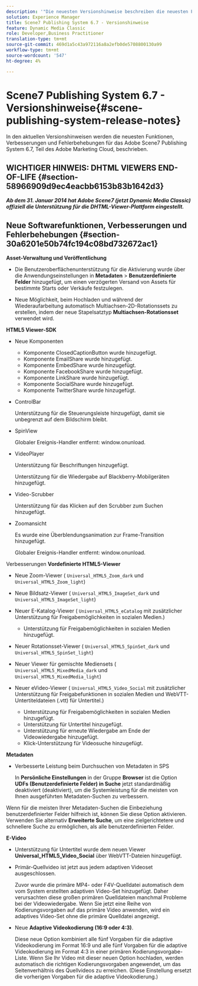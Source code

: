 ```yaml
---
description: '"Die neuesten Versionshinweise beschreiben die neuesten Funktionen, Verbesserungen und Fehlerbehebungen für Adobe Scene7 Publishing System 6.7, Teil der Adobe Experience Manager-Lösung in der Adobe Marketing Cloud."'
solution: Experience Manager
title: Scene7 Publishing System 6.7 - Versionshinweise
feature: Dynamic Media Classic
role: Developer,Business Practitioner
translation-type: tm+mt
source-git-commit: 469d1a5c43a972116a8a2efb0de5708800130a99
workflow-type: tm+mt
source-wordcount: '547'
ht-degree: 4%

---
```



# Scene7 Publishing System 6.7 - Versionshinweise{#scene-publishing-system-release-notes}

In den aktuellen Versionshinweisen werden die neuesten Funktionen, Verbesserungen und Fehlerbehebungen für das Adobe Scene7 Publishing System 6.7, Teil des Adobe Marketing Cloud, beschrieben.

## WICHTIGER HINWEIS: DHTML VIEWERS END-OF-LIFE {#section-58966909d9ec4eacbb6153b83b1642d3}

***Ab dem 31. Januar 2014 hat Adobe Scene7 (jetzt Dynamic Media Classic) offiziell die Unterstützung für die DHTML-Viewer-Plattform eingestellt.***

## Neue Softwarefunktionen, Verbesserungen und Fehlerbehebungen {#section-30a6201e50b74fc194c08bd732672ac1}

**Asset-Verwaltung und Veröffentlichung**

* Die Benutzeroberflächenunterstützung für die Aktivierung wurde über die Anwendungseinstellungen in **Metadaten** > **Benutzerdefinierte Felder** hinzugefügt, um einen verzögerten Versand von Assets für bestimmte Starts oder Verkäufe festzulegen.

<!--   [More information](http://help.adobe.com/en_US/scene7/using/WS08F62297-36A5-4c35-9D4E-5BE38C41D39C.html). -->

* Neue Möglichkeit, beim Hochladen und während der Wiederaufarbeitung automatisch Multiachsen-2D-Rotationssets zu erstellen, indem der neue Stapelsatztyp **Multiachsen-Rotationsset** verwendet wird.

<!--   [More information](http://help.adobe.com/en_US/scene7/using/WSf6ef983f54a76485-20cc30b112624e7b244-7fff.html). -->

**HTML5 Viewer-SDK**

<!-- The *Adobe Scene7 HTML5 Viewers SDK* is available as part of the SDK download from Adobe Developer Connection.

[More information](http://help.adobe.com/en_US/scene7/using/WSd4272150f67705c11b002eec12fcba4dee6-8000.html). -->

* Neue Komponenten

   * Komponente ClosedCaptionButton wurde hinzugefügt.
   * Komponente EmailShare wurde hinzugefügt.
   * Komponente EmbedShare wurde hinzugefügt.
   * Komponente FacebookShare wurde hinzugefügt.
   * Komponente LinkShare wurde hinzugefügt.
   * Komponente SocialShare wurde hinzugefügt.
   * Komponente TwitterShare wurde hinzugefügt.

* ControlBar

   Unterstützung für die Steuerungsleiste hinzugefügt, damit sie unbegrenzt auf dem Bildschirm bleibt.

* SpinView

   Globaler Ereignis-Handler entfernt: window.onunload.

* VideoPlayer

   Unterstützung für Beschriftungen hinzugefügt.

   Unterstützung für die Wiedergabe auf Blackberry-Mobilgeräten hinzugefügt.

* Video-Scrubber

   Unterstützung für das Klicken auf den Scrubber zum Suchen hinzugefügt.

* Zoomansicht

   Es wurde eine Überblendungsanimation zur Frame-Transition hinzugefügt.

   Globaler Ereignis-Handler entfernt: window.onunload.

Verbesserungen
**Vordefinierte HTML5-Viewer**

* Neue Zoom-Viewer ( `Universal_HTML5_Zoom_dark` und `Universal_HTML5_Zoom_light`)
* Neue Bildsatz-Viewer ( `Universal_HTML5_ImageSet_dark` und `Universal_HTML5_ImageSet_light`)
* Neuer E-Katalog-Viewer ( `Universal_HTML5_eCatalog` mit zusätzlicher Unterstützung für Freigabemöglichkeiten in sozialen Medien.)

   * Unterstützung für Freigabemöglichkeiten in sozialen Medien hinzugefügt.

* Neuer Rotationsset-Viewer ( `Universal_HTML5_SpinSet_dark` und `Universal_HTML5_SpinSet_light`)

* Neuer Viewer für gemischte Mediensets ( `Universal_HTML5_MixedMedia_dark` und `Universal_HTML5_MixedMedia_light`)
* Neuer eVideo-Viewer ( `Universal_HTML5_Video_Social` mit zusätzlicher Unterstützung für Freigabefunktionen in sozialen Medien und WebVTT-Untertiteldateien (.vtt) für Untertitel.)

   * Unterstützung für Freigabemöglichkeiten in sozialen Medien hinzugefügt.
   * Unterstützung für Untertitel hinzugefügt.
   * Unterstützung für erneute Wiedergabe am Ende der Videowiedergabe hinzugefügt.
   * Klick-Unterstützung für Videosuche hinzugefügt.

<!-- [Viewer preset compatibility matrix](http://help.adobe.com/en_US/scene7/using/WS6E593DEA-7D81-4cd6-84B0-85E8BB274176.html).

[Adding captions to eVideo](http://help.adobe.com/en_US/scene7/using/WS98ca2e6790647c06-6f6f53e137b959f094-8000.html). -->
**Metadaten**

* Verbesserte Leistung beim Durchsuchen von Metadaten in SPS

   In **Persönliche Einstellungen** in der Gruppe **Browser** ist die Option **UDFs (Benutzerdefinierte Felder) in Suche** jetzt standardmäßig deaktiviert (deaktiviert), um die Systemleistung für die meisten von Ihnen ausgeführten Metadaten-Suchen zu verbessern.

<!--   [Personal Setup](http://help.adobe.com/en_US/scene7/using/WSCAAE9C8A-F172-43a8-B134-6163E7C80218.html). -->

Wenn für die meisten Ihrer Metadaten-Suchen die Einbeziehung benutzerdefinierter Felder hilfreich ist, können Sie diese Option aktivieren. Verwenden Sie alternativ **Erweiterte Suche**, um eine zielgerichtetere und schnellere Suche zu ermöglichen, als alle benutzerdefinierten Felder.

<!--   [Advanced search](http://help.adobe.com/en_US/scene7/using/WS259993e42159a215-1c6a66df1265272619e-7ff5.html). -->

**E-Video**

* Unterstützung für Untertitel wurde dem neuen Viewer **Universal_HTML5_Video_Social** über WebVTT-Dateien hinzugefügt.

<!--   [Adding captions to eVideo](http://help.stage.adobe.com/en_US/scene7/using/WS98ca2e6790647c06-6f6f53e137b959f094-8000.html). -->

* Primär-Quellvideo ist jetzt aus jedem adaptiven Videoset ausgeschlossen.

   Zuvor wurde die primäre MP4- oder F4V-Quelldatei automatisch dem vom System erstellten adaptiven Video-Set hinzugefügt. Daher verursachten diese großen primären Quelldateien manchmal Probleme bei der Videowiedergabe. Wenn Sie jetzt eine Reihe von Kodierungsvorgaben auf das primäre Video anwenden, wird ein adaptives Video-Set ohne die primäre Quelldatei angezeigt.

* Neue **Adaptive Videokodierung (16:9 oder 4:3)**.

   Diese neue Option kombiniert alle fünf Vorgaben für die adaptive Videokodierung im Format 16:9 und alle fünf Vorgaben für die adaptive Videokodierung im Format 4:3 in einer primären Kodierungsvorgabe-Liste. Wenn Sie Ihr Video mit dieser neuen Option hochladen, werden automatisch die richtigen Kodierungsvorgaben angewendet, um das Seitenverhältnis des Quellvideos zu erreichen. (Diese Einstellung ersetzt die vorherigen Vorgaben für die adaptive Videokodierung.)

<!--   [More information](http://help.stage.adobe.com/en_US/scene7/using/WSE86ACF2B-BD50-4c48-A1D7-9CD4405B62D0.html). -->

